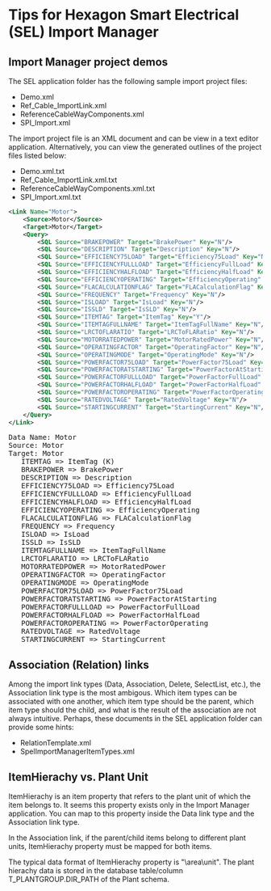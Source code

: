 # Tips for Hexagon Smart Electrical (SEL) Import Manager

## Import Manager project demos

The SEL application folder has the following sample import project files:

- Demo.xml
- Ref_Cable_ImportLink.xml
- ReferenceCableWayComponents.xml
- SPI_Import.xml

The import project file is an XML document and can be view in a text editor application. Alternatively, you can view the generated outlines of the project files listed below:

- Demo.xml.txt
- Ref_Cable_ImportLink.xml.txt
- ReferenceCableWayComponents.xml.txt
- SPI_Import.xml.txt

```xml
<Link Name="Motor">
    <Source>Motor</Source>
    <Target>Motor</Target>
    <Query>
        <SQL Source="BRAKEPOWER" Target="BrakePower" Key="N"/>
        <SQL Source="DESCRIPTION" Target="Description" Key="N"/>
        <SQL Source="EFFICIENCY75LOAD" Target="Efficiency75Load" Key="N"/>
        <SQL Source="EFFICIENCYFULLLOAD" Target="EfficiencyFullLoad" Key="N"/>
        <SQL Source="EFFICIENCYHALFLOAD" Target="EfficiencyHalfLoad" Key="N"/>
        <SQL Source="EFFICIENCYOPERATING" Target="EfficiencyOperating" Key="N"/>
        <SQL Source="FLACALCULATIONFLAG" Target="FLACalculationFlag" Key="N"/>
        <SQL Source="FREQUENCY" Target="Frequency" Key="N"/>
        <SQL Source="ISLOAD" Target="IsLoad" Key="N"/>
        <SQL Source="ISSLD" Target="IsSLD" Key="N"/>
        <SQL Source="ITEMTAG" Target="ItemTag" Key="Y"/>
        <SQL Source="ITEMTAGFULLNAME" Target="ItemTagFullName" Key="N"/>
        <SQL Source="LRCTOFLARATIO" Target="LRCToFLARatio" Key="N"/>
        <SQL Source="MOTORRATEDPOWER" Target="MotorRatedPower" Key="N"/>
        <SQL Source="OPERATINGFACTOR" Target="OperatingFactor" Key="N"/>
        <SQL Source="OPERATINGMODE" Target="OperatingMode" Key="N"/>
        <SQL Source="POWERFACTOR75LOAD" Target="PowerFactor75Load" Key="N"/>
        <SQL Source="POWERFACTORATSTARTING" Target="PowerFactorAtStarting" Key="N"/>
        <SQL Source="POWERFACTORFULLLOAD" Target="PowerFactorFullLoad" Key="N"/>
        <SQL Source="POWERFACTORHALFLOAD" Target="PowerFactorHalfLoad" Key="N"/>
        <SQL Source="POWERFACTOROPERATING" Target="PowerFactorOperating" Key="N"/>
        <SQL Source="RATEDVOLTAGE" Target="RatedVoltage" Key="N"/>
        <SQL Source="STARTINGCURRENT" Target="StartingCurrent" Key="N"/>
    </Query>
</Link>
```

<pre>
Data Name: Motor
Source: Motor
Target: Motor
   ITEMTAG => ItemTag (K)
   BRAKEPOWER => BrakePower
   DESCRIPTION => Description
   EFFICIENCY75LOAD => Efficiency75Load
   EFFICIENCYFULLLOAD => EfficiencyFullLoad
   EFFICIENCYHALFLOAD => EfficiencyHalfLoad
   EFFICIENCYOPERATING => EfficiencyOperating
   FLACALCULATIONFLAG => FLACalculationFlag
   FREQUENCY => Frequency
   ISLOAD => IsLoad
   ISSLD => IsSLD
   ITEMTAGFULLNAME => ItemTagFullName
   LRCTOFLARATIO => LRCToFLARatio
   MOTORRATEDPOWER => MotorRatedPower
   OPERATINGFACTOR => OperatingFactor
   OPERATINGMODE => OperatingMode
   POWERFACTOR75LOAD => PowerFactor75Load
   POWERFACTORATSTARTING => PowerFactorAtStarting
   POWERFACTORFULLLOAD => PowerFactorFullLoad
   POWERFACTORHALFLOAD => PowerFactorHalfLoad
   POWERFACTOROPERATING => PowerFactorOperating
   RATEDVOLTAGE => RatedVoltage
   STARTINGCURRENT => StartingCurrent
</pre>

## Association (Relation) links

Among the import link types (Data, Association, Delete, SelectList, etc.), the Association link type is the most ambigous. Which item types can be associated with one another, which item type should be the parent, which item type should the child, and what is the result of the association are not always intuitive. Perhaps, these documents in the SEL application folder can provide some hints:

- RelationTemplate.xml
- SpelImportManagerItemTypes.xml

## ItemHierachy vs. Plant Unit

ItemHierachy is an item property that refers to the plant unit of which the item belongs to. It seems this property exists only in the Import Manager application. You can map to this property inside the Data link type and the Association link type. 

In the Association link, if the parent/child items belong to different plant units, ItemHierachy property must be mapped for both items.

The typical data format of ItemHierachy property is "\area\unit". The plant hierachy data is stored in the database table/column T_PLANTGROUP.DIR_PATH of the Plant schema.